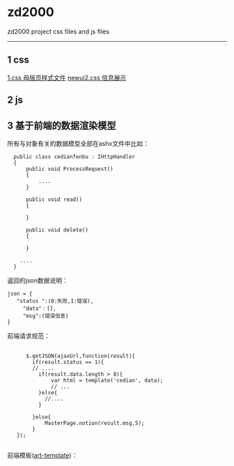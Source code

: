 zd2000
======

zd2000 project css files and js files

-----------
1 css
----------
  [1.css 母版页样式文件](https://github.com/JackPu/zd2000/blob/master/CSS/master.css)
  [newui2.css 信息展示]((https://github.com/JackPu/zd2000/blob/master/CSS/newui.css))
  
2 js
-------------------------

3 基于前端的数据渲染模型
-------------------
所有与对象有关的数据模型全部在ashx文件中比如：<br/>
      
      public class cedianfenbu : IHttpHandler
      {
          public void ProcessRequest()
          {
              ....
          }
          
          public void read()
          {
          
          }
          
          public void delete()
          {
          
          }
          
        ....
      }

返回的json数据说明：
      
    json = {
       "status ":(0:失败,1:错误),
         "data"：[],
         "msg":(错误信息)
    }

前端请求规范：
<pre>
  <code>
      $.getJSON(ajaxUrl,function(result){
        if(result.status == 1){
        // ....
          if(result.data.length > 0){
              var html = template('cedian', data);
              // ...
          }else{
            //....  
          } 
                  
        }else{
            MasterPage.notion(result.msg,5);
        }
   });
  </code>
</pre>

前端模板(<a href="https://github.com/aui/artTemplate">art-template</a>)：
<pre>
  <code>
  <script id="xm" type="text/html">
    <ul>
        {{each list as value}}
            <li><a data-id= "{{value[0]}}" href="#" onclick="Xm.setCedian({{value[0]}},this)" >{{value[1]}}</a></li>
        {{/each}}
    </ul>
  </script>
  </code>
</pre>







